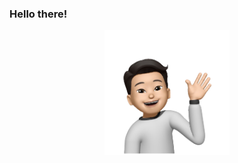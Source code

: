 
### Hello there!
<p align="center">
  <img src="https://github.com/Tony-j77/Tony-j77/blob/main/Tony2.png" width="200" height="auto" title="hover text">
</p>

